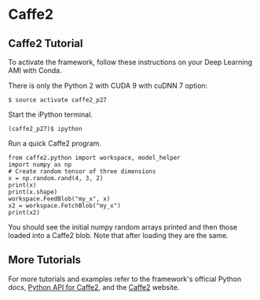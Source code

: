 # Caffe2<a name="tutorial-caffe2"></a>

## Caffe2 Tutorial<a name="tutorial-caffe2-overview"></a>

To activate the framework, follow these instructions on your Deep Learning AMI with Conda\.

There is only the Python 2 with CUDA 9 with cuDNN 7 option:

```
$ source activate caffe2_p27
```

Start the iPython terminal\.

```
(caffe2_p27)$ ipython
```

Run a quick Caffe2 program\.

```
from caffe2.python import workspace, model_helper
import numpy as np
# Create random tensor of three dimensions
x = np.random.rand(4, 3, 2)
print(x)
print(x.shape)
workspace.FeedBlob("my_x", x)
x2 = workspace.FetchBlob("my_x")
print(x2)
```

You should see the initial numpy random arrays printed and then those loaded into a Caffe2 blob\. Note that after loading they are the same\.

## More Tutorials<a name="tutorial-caffe2-more"></a>

For more tutorials and examples refer to the framework's official Python docs, [Python API for Caffe2](https://caffe2.ai/doxygen-python/html/annotated.html), and the [Caffe2](https://caffe2.ai) website\.
